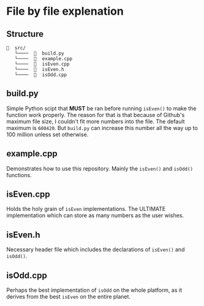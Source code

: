 # File by file explenation

## Structure
```
📂  src/
   └────  📄  build.py
   └────  📄  example.cpp
   └────  📄  isEven.cpp
   └────  📄  isEven.h
   └────  📄  isOdd.cpp
```

## build.py

Simple Python scipt that **MUST** be ran before running `isEven()` to make the function work properly. The reason for that is that because of Github's maximum file size, I couldn't fit more numbers into the file. The default maximum is `600420`. But `build.py` can increase this number all the way up to 100 million unless set otherwise.

## example.cpp

Demonstrates how to use this repository. Mainly the `isEven()` and `isOdd()` functions.

## isEven.cpp

Holds the holy grain of `isEven` implementations. The ULTIMATE implementation which can store as many numbers as the user wishes.

## isEven.h

Necessary header file which includes the declarations of `isEven()` and `isOdd()`.

## isOdd.cpp

Perhaps the best implementation of `isOdd` on the whole platform, as it derives from the best `isEven` on the entire planet.
